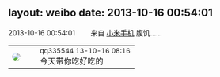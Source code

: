 layout: weibo
date: 2013-10-16 00:54:01
---
<meta name="referrer" content="no-referrer" />

2013-10-16 00:54:01  &nbsp;&nbsp;&nbsp;&nbsp;&nbsp;&nbsp; 来自 <a href="http://app.weibo.com/t/feed/22zMnn" rel="nofollow">小米手机</a>
腹饥…… ​​​

<table style="width: 100%;">
  <tr>
    <td style="width: 40px;"><img style="border-radius:50%" src="https://tva4.sinaimg.cn/crop.0.0.180.180.50/7d25944djw1e8qgp5bmzyj2050050aa8.jpg?KID=imgbed,tva&Expires=1624465801&ssig=AfzIloPAFH"></td>
    <td colspan="2"><small>qq335544 13-10-16 08:16</small><br/>今天带你吃好吃的</td>
  </tr>
</table>
